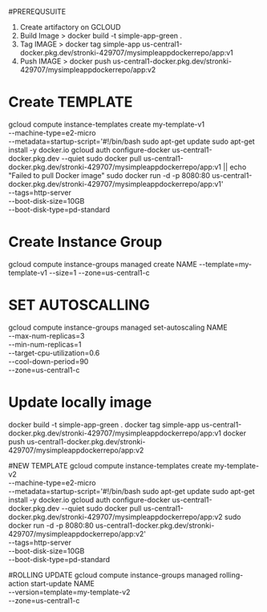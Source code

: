 
#PREREQUSUITE
1) Create artifactory on GCLOUD
2) Build Image > docker build -t simple-app-green .
3) Tag IMAGE   >  docker tag simple-app  us-central1-docker.pkg.dev/stronki-429707/mysimpleappdockerrepo/app:v1
4) Push IMAGE > docker push  us-central1-docker.pkg.dev/stronki-429707/mysimpleappdockerrepo/app:v2


# Create TEMPLATE
gcloud compute instance-templates create my-template-v1 \
    --machine-type=e2-micro \
    --metadata=startup-script='#!/bin/bash
    sudo apt-get update
    sudo apt-get install -y docker.io
    gcloud auth configure-docker us-central1-docker.pkg.dev --quiet
    sudo docker pull us-central1-docker.pkg.dev/stronki-429707/mysimpleappdockerrepo/app:v1 || echo "Failed to pull Docker image"
    sudo docker run -d -p 8080:80 us-central1-docker.pkg.dev/stronki-429707/mysimpleappdockerrepo/app:v1' \
    --tags=http-server \
    --boot-disk-size=10GB \
    --boot-disk-type=pd-standard

# Create Instance Group

gcloud compute instance-groups managed create NAME --template=my-template-v1 --size=1 --zone=us-central1-c

# SET AUTOSCALLING
gcloud compute instance-groups managed set-autoscaling NAME \
  --max-num-replicas=3 \
  --min-num-replicas=1 \
  --target-cpu-utilization=0.6 \
  --cool-down-period=90 \
  --zone=us-central1-c

# Update locally image
docker build -t simple-app-green .
docker tag simple-app  us-central1-docker.pkg.dev/stronki-429707/mysimpleappdockerrepo/app:v1
docker push  us-central1-docker.pkg.dev/stronki-429707/mysimpleappdockerrepo/app:v2


#NEW TEMPLATE
gcloud compute instance-templates create my-template-v2 \
    --machine-type=e2-micro \
    --metadata=startup-script='#!/bin/bash
    sudo apt-get update
    sudo apt-get install -y docker.io
    gcloud auth configure-docker us-central1-docker.pkg.dev --quiet
    sudo docker pull us-central1-docker.pkg.dev/stronki-429707/mysimpleappdockerrepo/app:v2
    sudo docker run -d -p 8080:80 us-central1-docker.pkg.dev/stronki-429707/mysimpleappdockerrepo/app:v2' \
    --tags=http-server \
    --boot-disk-size=10GB \
    --boot-disk-type=pd-standard

#ROLLING UPDATE
gcloud compute instance-groups managed rolling-action start-update NAME \
    --version=template=my-template-v2 \
    --zone=us-central1-c
